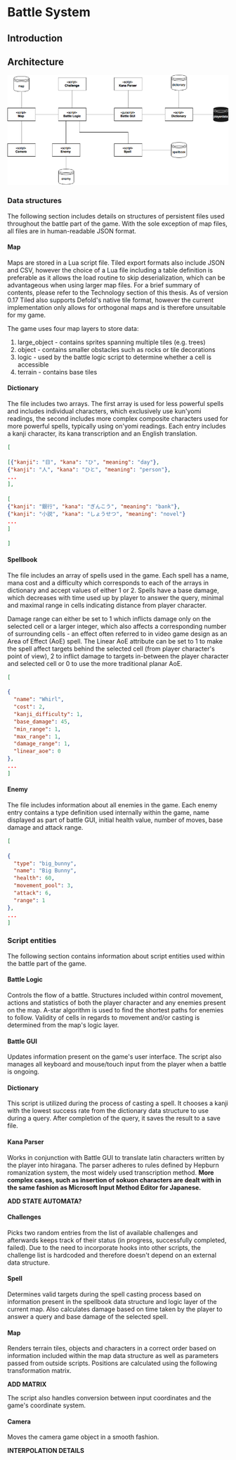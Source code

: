# Battle System
## Introduction

## Architecture

![Architecture diagram](images/diagram_battle.png)

### Data structures

The following section includes details on structures of persistent files used throughout the battle part of the game. With the sole exception of map files, all files are in human-readable JSON format.

#### Map

Maps are stored in a Lua script file. Tiled export formats also include JSON and CSV, however the choice of a Lua file including a table definition is preferable as it allows the load routine to skip deserialization, which can be advantageous when using larger map files. For a brief summary of contents, please refer to the Technology section of this thesis. As of version 0.17 Tiled also supports Defold's native tile format, however the current implementation only allows for orthogonal maps and is therefore unsuitable for my game.

The game uses four map layers to store data:

1. large_object - contains sprites spanning multiple tiles (e.g. trees)
2. object - contains smaller obstacles such as rocks or tile decorations
3. logic - used by the battle logic script to determine whether a cell is accessible
4. terrain - contains base tiles

#### Dictionary

The file includes two arrays. The first array is used for less powerful spells and includes individual characters, which exclusively use kun'yomi readings, the second includes more complex composite characters used for more powerful spells, typically using on'yomi readings. Each entry includes a kanji character, its kana transcription and an English translation.

```JSON
[

[{"kanji": "日", "kana": "ひ", "meaning": "day"},
{"kanji": "人", "kana": "ひと", "meaning": "person"},
...
],

[
{"kanji": "銀行", "kana": "ぎんこう", "meaning": "bank"},
{"kanji": "小説", "kana": "しょうせつ", "meaning": "novel"}
...
]

]
```

#### Spellbook

The file includes an array of spells used in the game. Each spell has a name, mana cost and a difficulty which corresponds to each of the arrays in dictionary and accept values of either 1 or 2. Spells have a base damage, which decreases with time used up by player to answer the query, minimal and maximal range in cells indicating distance from player character.

Damage range can either be set to 1 which inflicts damage only on the selected cell or a larger integer, which also affects a corresponding number of surrounding cells - an effect often referred to in video game design as an Area of Effect (AoE) spell. The Linear AoE attribute can be set to 1 to make the spell affect targets behind the selected cell (from player character's point of view), 2 to inflict damage to targets in-between the player character and selected cell or 0 to use the more traditional planar AoE.

```JSON
[

{
  "name": "Whirl",
  "cost": 2,
  "kanji_difficulty": 1,
  "base_damage": 45,
  "min_range": 1,
  "max_range": 1,
  "damage_range": 1,
  "linear_aoe": 0
},
...
]
```
#### Enemy

The file includes information about all enemies in the game. Each enemy entry contains a type definition used internally within the game, name displayed as part of battle GUI, initial health value, number of moves, base damage and attack range.

```JSON
[

{
  "type": "big_bunny",
  "name": "Big Bunny",
  "health": 60,
  "movement_pool": 3,
  "attack": 6,
  "range": 1
},
...
]
```

### Script entities

The following section contains information about script entities used within the battle part of the game.

#### Battle Logic

Controls the flow of a battle. Structures included within control movement, actions and statistics of both the player character and any enemies present on the map. A-star algorithm is used to find the shortest paths for enemies to follow. Validity of cells in regards to movement and/or casting is determined from the map's logic layer.

#### Battle GUI

Updates information present on the game's user interface. The script also manages all keyboard and mouse/touch input from the player when a battle is ongoing.

#### Dictionary

This script is utilized during the process of casting a spell. It chooses a kanji with the lowest success rate from the dictionary data structure to use during a query. After completion of the query, it saves the result to a save file.

#### Kana Parser

Works in conjunction with Battle GUI to translate latin characters written by the player into hiragana. The parser adheres to rules defined by Hepburn romanization system, the most widely used transcription method. **More complex cases, such as insertion of sokuon characters are dealt with in the same fashion as Microsoft Input Method Editor for Japanese.**

**ADD STATE AUTOMATA?**

#### Challenges

Picks two random entries from the list of available challenges and afterwards keeps track of their status (in progress, successfully completed, failed). Due to the need to incorporate hooks into other scripts, the challenge list is hardcoded and therefore doesn't depend on an external data structure.

#### Spell

Determines valid targets during the spell casting process based on information present in the spellbook data structure and logic layer of the current map. Also calculates damage based on time taken by the player to answer a query and base damage of the selected spell.

#### Map

Renders terrain tiles, objects and characters in a correct order based on information included within the map data structure as well as parameters passed from outside scripts. Positions are calculated using the following transformation matrix.

**ADD MATRIX**

The script also handles conversion between input coordinates and the game's coordinate system.

#### Camera

Moves the camera game object in a smooth fashion.

**INTERPOLATION DETAILS**
